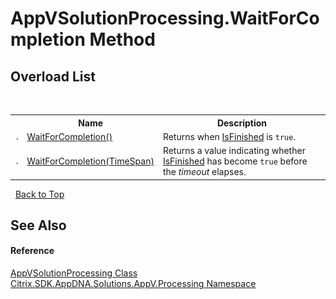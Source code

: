 # AppVSolutionProcessing.WaitForCompletion Method 
 


## Overload List
&nbsp;<table><tr><th></th><th>Name</th><th>Description</th></tr><tr><td>![Public method](media/pubmethod.gif "Public method")</td><td><a href="91a0b674-0c36-a72d-635c-69f3b4c64bac">WaitForCompletion()</a></td><td>
Returns when <a href="d554bd62-eac7-88a6-ba83-2d86ef60b741">IsFinished</a> is `true`.</td></tr><tr><td>![Public method](media/pubmethod.gif "Public method")</td><td><a href="d6eee86c-72b7-7f2c-0b78-aeaf384fbf86">WaitForCompletion(TimeSpan)</a></td><td>
Returns a value indicating whether <a href="d554bd62-eac7-88a6-ba83-2d86ef60b741">IsFinished</a> has become `true` before the *timeout* elapses.</td></tr></table>&nbsp;
<a href="#appvsolutionprocessing.waitforcompletion-method">Back to Top</a>

## See Also


#### Reference
<a href="168dc9b2-5e25-98d9-52a0-f835bd0d9ebc">AppVSolutionProcessing Class</a><br /><a href="e89d7bb5-69e7-7aff-5732-d06b09ac746d">Citrix.SDK.AppDNA.Solutions.AppV.Processing Namespace</a><br />